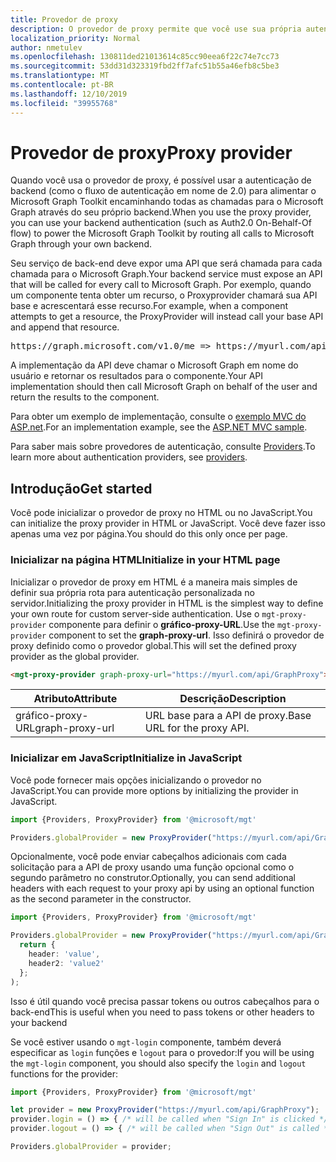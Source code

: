 ```yaml
---
title: Provedor de proxy
description: O provedor de proxy permite que você use sua própria autenticação do lado do servidor com o Microsoft Graph Toolkit.
localization_priority: Normal
author: nmetulev
ms.openlocfilehash: 130811ded21013614c85cc90eea6f22c74e7cc73
ms.sourcegitcommit: 53dd31d323319fbd2ff7afc51b55a46efb8c5be3
ms.translationtype: MT
ms.contentlocale: pt-BR
ms.lasthandoff: 12/10/2019
ms.locfileid: "39955768"
---
```

# <a name="proxy-provider"></a><span data-ttu-id="5ce5a-103">Provedor de proxy</span><span class="sxs-lookup"><span data-stu-id="5ce5a-103">Proxy provider</span></span>

<span data-ttu-id="5ce5a-104">Quando você usa o provedor de proxy, é possível usar a autenticação de backend (como o fluxo de autenticação em nome de 2.0) para alimentar o Microsoft Graph Toolkit encaminhando todas as chamadas para o Microsoft Graph através do seu próprio backend.</span><span class="sxs-lookup"><span data-stu-id="5ce5a-104">When you use the proxy provider, you can use your backend authentication (such as Auth2.0 On-Behalf-Of flow) to power the Microsoft Graph Toolkit by routing all calls to Microsoft Graph through your own backend.</span></span>

<span data-ttu-id="5ce5a-105">Seu serviço de back-end deve expor uma API que será chamada para cada chamada para o Microsoft Graph.</span><span class="sxs-lookup"><span data-stu-id="5ce5a-105">Your backend service must expose an API that will be called for every call to Microsoft Graph.</span></span> <span data-ttu-id="5ce5a-106">Por exemplo, quando um componente tenta obter um recurso, o Proxyprovider chamará sua API base e acrescentará esse recurso.</span><span class="sxs-lookup"><span data-stu-id="5ce5a-106">For example, when a component attempts to get a resource, the ProxyProvider will instead call your base API and append that resource.</span></span>

<pre>https://graph.microsoft.com/v1.0/me => https://myurl.com/api/GraphProxy/v1.0/me</pre> 

<span data-ttu-id="5ce5a-107">A implementação da API deve chamar o Microsoft Graph em nome do usuário e retornar os resultados para o componente.</span><span class="sxs-lookup"><span data-stu-id="5ce5a-107">Your API implementation should then call Microsoft Graph on behalf of the user and return the results to the component.</span></span>

<span data-ttu-id="5ce5a-108">Para obter um exemplo de implementação, consulte o [exemplo MVC do ASP.net](https://github.com/microsoftgraph/microsoft-graph-toolkit/tree/master/samples/proxy-provider-asp-net-mvc).</span><span class="sxs-lookup"><span data-stu-id="5ce5a-108">For an implementation example, see the [ASP.NET MVC sample](https://github.com/microsoftgraph/microsoft-graph-toolkit/tree/master/samples/proxy-provider-asp-net-mvc).</span></span> 

<span data-ttu-id="5ce5a-109">Para saber mais sobre provedores de autenticação, consulte [Providers](../providers.md).</span><span class="sxs-lookup"><span data-stu-id="5ce5a-109">To learn more about authentication providers, see [providers](../providers.md).</span></span>

## <a name="get-started"></a><span data-ttu-id="5ce5a-110">Introdução</span><span class="sxs-lookup"><span data-stu-id="5ce5a-110">Get started</span></span>

<span data-ttu-id="5ce5a-111">Você pode inicializar o provedor de proxy no HTML ou no JavaScript.</span><span class="sxs-lookup"><span data-stu-id="5ce5a-111">You can initialize the proxy provider in HTML or JavaScript.</span></span> <span data-ttu-id="5ce5a-112">Você deve fazer isso apenas uma vez por página.</span><span class="sxs-lookup"><span data-stu-id="5ce5a-112">You should do this only once per page.</span></span>

### <a name="initialize-in-your-html-page"></a><span data-ttu-id="5ce5a-113">Inicializar na página HTML</span><span class="sxs-lookup"><span data-stu-id="5ce5a-113">Initialize in your HTML page</span></span>

<span data-ttu-id="5ce5a-114">Inicializar o provedor de proxy em HTML é a maneira mais simples de definir sua própria rota para autenticação personalizada no servidor.</span><span class="sxs-lookup"><span data-stu-id="5ce5a-114">Initializing the proxy provider in HTML is the simplest way to define your own route for custom server-side authentication.</span></span> <span data-ttu-id="5ce5a-115">Use o `mgt-proxy-provider` componente para definir o **gráfico-proxy-URL**.</span><span class="sxs-lookup"><span data-stu-id="5ce5a-115">Use the `mgt-proxy-provider` component to set the **graph-proxy-url**.</span></span> <span data-ttu-id="5ce5a-116">Isso definirá o provedor de proxy definido como o provedor global.</span><span class="sxs-lookup"><span data-stu-id="5ce5a-116">This will set the defined proxy provider as the global provider.</span></span>

```html
<mgt-proxy-provider graph-proxy-url="https://myurl.com/api/GraphProxy"></mgt-proxy-provider>
```

| <span data-ttu-id="5ce5a-117">Atributo</span><span class="sxs-lookup"><span data-stu-id="5ce5a-117">Attribute</span></span> | <span data-ttu-id="5ce5a-118">Descrição</span><span class="sxs-lookup"><span data-stu-id="5ce5a-118">Description</span></span> |
| --- | --- |
| <span data-ttu-id="5ce5a-119">gráfico-proxy-URL</span><span class="sxs-lookup"><span data-stu-id="5ce5a-119">graph-proxy-url</span></span>  | <span data-ttu-id="5ce5a-120">URL base para a API de proxy.</span><span class="sxs-lookup"><span data-stu-id="5ce5a-120">Base URL for the proxy API.</span></span> |


### <a name="initialize-in-javascript"></a><span data-ttu-id="5ce5a-121">Inicializar em JavaScript</span><span class="sxs-lookup"><span data-stu-id="5ce5a-121">Initialize in JavaScript</span></span>

<span data-ttu-id="5ce5a-122">Você pode fornecer mais opções inicializando o provedor no JavaScript.</span><span class="sxs-lookup"><span data-stu-id="5ce5a-122">You can provide more options by initializing the provider in JavaScript.</span></span>

```ts
import {Providers, ProxyProvider} from '@microsoft/mgt'

Providers.globalProvider = new ProxyProvider("https://myurl.com/api/GraphProxy");
```

<span data-ttu-id="5ce5a-123">Opcionalmente, você pode enviar cabeçalhos adicionais com cada solicitação para a API de proxy usando uma função opcional como o segundo parâmetro no construtor.</span><span class="sxs-lookup"><span data-stu-id="5ce5a-123">Optionally, you can send additional headers with each request to your proxy api by using an optional function as the second parameter in the constructor.</span></span>

```ts
import {Providers, ProxyProvider} from '@microsoft/mgt'

Providers.globalProvider = new ProxyProvider("https://myurl.com/api/GraphProxy", async () => {
  return {
    header: 'value',
    header2: 'value2'
  };
);
```

<span data-ttu-id="5ce5a-124">Isso é útil quando você precisa passar tokens ou outros cabeçalhos para o back-end</span><span class="sxs-lookup"><span data-stu-id="5ce5a-124">This is useful when you need to pass tokens or other headers to your backend</span></span>

<span data-ttu-id="5ce5a-125">Se você estiver usando o `mgt-login` componente, também deverá especificar as `login` funções e `logout` para o provedor:</span><span class="sxs-lookup"><span data-stu-id="5ce5a-125">If you will be using the `mgt-login` component, you should also specify the `login` and `logout` functions for the provider:</span></span>

```ts
import {Providers, ProxyProvider} from '@microsoft/mgt'

let provider = new ProxyProvider("https://myurl.com/api/GraphProxy");
provider.login = () => { /* will be called when "Sign In" is clicked */ };
provider.logout = () => { /* will be called when "Sign Out" is called */ };

Providers.globalProvider = provider;
```

